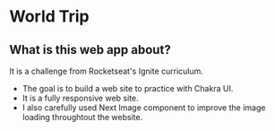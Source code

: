 # World Trip

## What is this web app about?

It is a challenge from Rocketseat's Ignite curriculum.
- The goal is to build a web site to practice with Chakra UI.
- It is a fully responsive web site.
- I also carefully used Next Image component to improve the image loading throughtout the website.
